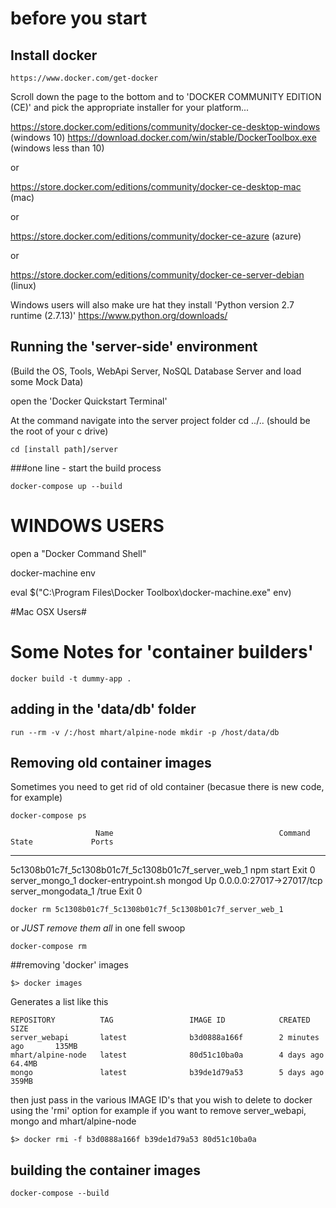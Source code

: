 
# before you start

## Install docker
```
https://www.docker.com/get-docker
```

Scroll down the page to the bottom and to 'DOCKER COMMUNITY EDITION (CE)' and pick the appropriate  installer for your platform...


https://store.docker.com/editions/community/docker-ce-desktop-windows (windows 10)
https://download.docker.com/win/stable/DockerToolbox.exe (windows less than 10)

or

https://store.docker.com/editions/community/docker-ce-desktop-mac (mac)

or

https://store.docker.com/editions/community/docker-ce-azure (azure)

or

https://store.docker.com/editions/community/docker-ce-server-debian (linux)

Windows users will also make ure hat they install 'Python version 2.7 runtime (2.7.13)'
https://www.python.org/downloads/



## Running the 'server-side' environment
(Build the OS, Tools, WebApi Server, NoSQL Database Server and load some Mock Data)

open the 'Docker Quickstart Terminal'

At the command navigate into the server project folder
cd ../.. (should be the root of your c drive)

```
cd [install path]/server
```

###one line - start the build process
```
docker-compose up --build
```

# WINDOWS USERS #

open a "Docker Command Shell"

docker-machine env

eval $("C:\Program Files\Docker Toolbox\docker-machine.exe" env)




#Mac OSX Users#



# Some Notes for 'container builders'
```
docker build -t dummy-app .
```

## adding in the 'data/db' folder
```
run --rm -v /:/host mhart/alpine-node mkdir -p /host/data/db
```

## Removing old container images
Sometimes you need to get rid of old container (becasue there is new code, for example)
```
docker-compose ps
```

                       Name                                     Command             State             Ports
---------------------------------------------------------------------------------------------------------------------
5c1308b01c7f_5c1308b01c7f_5c1308b01c7f_server_web_1   npm start                     Exit 0
server_mongo_1                                        docker-entrypoint.sh mongod   Up       0.0.0.0:27017->27017/tcp
server_mongodata_1                                    /true                         Exit 0

```
docker rm 5c1308b01c7f_5c1308b01c7f_5c1308b01c7f_server_web_1
```

or *JUST remove them all* in one fell swoop
```
docker-compose rm
```

##removing 'docker' images

```
$> docker images
```

Generates a list like this
```
REPOSITORY          TAG                 IMAGE ID            CREATED             SIZE
server_webapi       latest              b3d0888a166f        2 minutes ago       135MB
mhart/alpine-node   latest              80d51c10ba0a        4 days ago          64.4MB
mongo               latest              b39de1d79a53        5 days ago          359MB
```

then just pass in the various IMAGE ID's that you wish to delete to docker using the 'rmi' option
for example if you want to remove server_webapi, mongo and mhart/alpine-node

```
$> docker rmi -f b3d0888a166f b39de1d79a53 80d51c10ba0a
```

## building the container images
```
docker-compose --build
```
